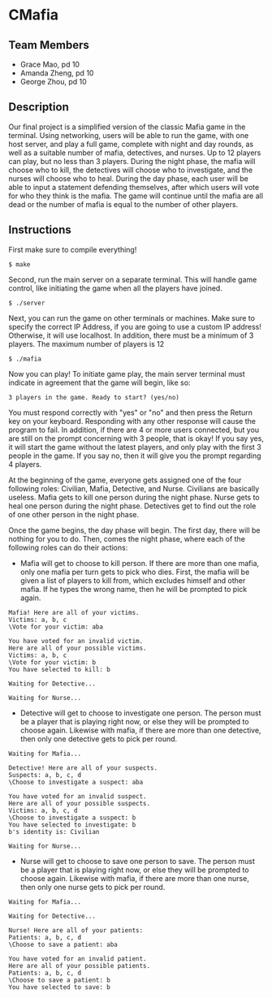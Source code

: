 # CMafia
## Team Members
* Grace Mao, pd 10
* Amanda Zheng, pd 10
* George Zhou, pd 10

## Description
Our final project is a simplified version of the classic Mafia game in the terminal. Using networking, users will be able to run the game, with one host server, and play a full game, complete with night and day rounds, as well as a suitable number of mafia, detectives, and nurses. Up to 12 players can play, but no less than 3 players. During the night phase, the mafia will choose who to kill, the detectives will choose who to investigate, and the nurses will choose who to heal. During the day phase, each user will be able to input a statement defending themselves, after which users will vote for who they think is the mafia. The game will continue until the mafia are all dead or the number of mafia is equal to the number of other players.

## Instructions
First make sure to compile everything!
```
$ make
```


Second, run the main server on a separate terminal. This will handle game control, like initiating the game when all the players have joined.
```
$ ./server
```


Next, you can run the game on other terminals or machines. Make sure to specify the correct IP Address, if you are going to use a custom IP address! Otherwise, it will use localhost. In addition, there must be a minimum of 3 players. The maximum number of players is 12
```
$ ./mafia
```
Now you can play! To initiate game play, the main server terminal must indicate in agreement that the game will begin, like so:
```
3 players in the game. Ready to start? (yes/no)
```
You must respond correctly with "yes" or "no" and then press the Return key on your keyboard. Responding with any other response will cause the program to fail. In addition, if there are 4 or more users connected, but you are still on the prompt concerning with 3 people, that is okay! If you say yes, it will start the game without the latest players, and only play with the first 3 people in the game. If you say no, then it will give you the prompt regarding 4 players.


At the beginning of the game, everyone gets assigned one of the four following roles: Civilian, Mafia, Detective, and Nurse. Civilians are basically useless. Mafia gets to kill one person during the night phase. Nurse gets to heal one person during the night phase. Detectives get to find out the role of one other person in the night phase.


Once the game begins, the day phase will begin. The first day, there will be nothing for you to do. Then, comes the night phase, where each of the following roles can do their actions:
- Mafia will get to choose to kill person. If there are more than one mafia, only one mafia per turn gets to pick who dies. First, the mafia will be given a list of players to kill from, which excludes himself and other mafia. If he types the wrong name, then he will be prompted to pick again.
```
Mafia! Here are all of your victims.
Victims: a, b, c
\Vote for your victim: aba

You have voted for an invalid victim.
Here are all of your possible victims.
Victims: a, b, c
\Vote for your victim: b
You have selected to kill: b

Waiting for Detective...

Waiting for Nurse...
```
- Detective will get to choose to investigate one person. The person must be a player that is playing right now, or else they will be prompted to choose again. Likewise with mafia, if there are more than one detective, then only one detective gets to pick per round.
```
Waiting for Mafia...

Detective! Here are all of your suspects.
Suspects: a, b, c, d
\Choose to investigate a suspect: aba

You have voted for an invalid suspect.
Here are all of your possible suspects.
Victims: a, b, c, d
\Choose to investigate a suspect: b
You have selected to investigate: b
b's identity is: Civilian

Waiting for Nurse...
```
- Nurse will get to choose to save one person to save. The person must be a player that is playing right now, or else they will be prompted to choose again. Likewise with mafia, if there are more than one nurse, then only one nurse gets to pick per round.
```
Waiting for Mafia...

Waiting for Detective...

Nurse! Here are all of your patients:
Patients: a, b, c, d
\Choose to save a patient: aba

You have voted for an invalid patient.
Here are all of your possible patients.
Patients: a, b, c, d
\Choose to save a patient: b
You have selected to save: b
```
